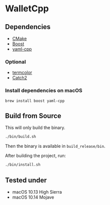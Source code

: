 # WalletCpp

## Dependencies

- [CMake](https://cmake.org/)
- [Boost](https://www.boost.org/)
- [yaml-cpp](https://github.com/jbeder/yaml-cpp)

### Optional

- [termcolor](https://github.com/ikalnytskyi/termcolor)
- [Catch2](https://github.com/catchorg/Catch2)

### Install dependencies on macOS

```
brew install boost yaml-cpp
```

## Build from Source

This will only build the binary.

```bash
./bin/build.sh
```

Then the binary is available in `build_release/bin`.

After building the project, run:

```bash
./bin/install.sh
```

## Tested under

- macOS 10.13 High Sierra
- macOS 10.14 Mojave
